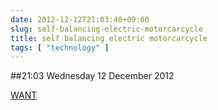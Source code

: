 ```yaml
---
date: 2012-12-12T21:03:40+09:00
slug: self-balancing-electric-motorcarcycle
title: self balancing electric motorcarcycle
tags: [ "technology" ]
---
```


##21:03 Wednesday 12 December 2012

[WANT](https://news.bbc.co.uk/2/hi/programmes/click_online/9776325.stm)
